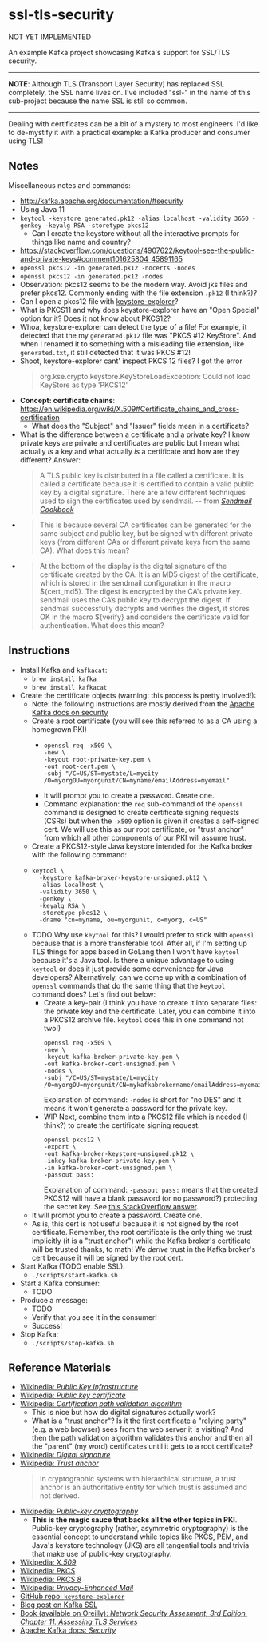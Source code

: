 # ssl-tls-security

NOT YET IMPLEMENTED

An example Kafka project showcasing Kafka's support for SSL/TLS security.

---
**NOTE**: Although TLS (Transport Layer Security) has replaced SSL completely, the SSL name lives on. I've included "ssl-"
in the name of this sub-project because the name SSL is still so common.

---

Dealing with certificates can be a bit of a mystery to most engineers. I'd like to de-mystify it with a practical example:
a Kafka producer and consumer using TLS!

## Notes

Miscellaneous notes and commands:

* http://kafka.apache.org/documentation/#security
* Using Java 11
* `keytool -keystore generated.pk12 -alias localhost -validity 3650 -genkey -keyalg RSA -storetype pkcs12`
  * Can I create the keystore without all the interactive prompts for things like name and country?
* https://stackoverflow.com/questions/4907622/keytool-see-the-public-and-private-keys#comment101625804_45891165
* `openssl pkcs12 -in generated.pk12 -nocerts -nodes`
* `openssl pkcs12 -in generated.pk12 -nodes`
* Observation: pkcs12 seems to be the modern way. Avoid jks files and prefer pkcs12. Commonly ending with the file extension
  `.pk12` (I think?)?  
* Can I open a pkcs12 file with [keystore-explorer](https://github.com/kaikramer/keystore-explorer)?
* What is PKCS11 and why does keystore-explorer have an "Open Special" option for it? Does it not know about PKCS12?
* Whoa, keystore-explorer can detect the type of a file! For example, it detected that the my `generated.pk12` file was
  "PKCS #12 KeyStore". And when I renamed it to something with a misleading file extension, like `generated.txt`, it
  still detected that it was PKCS #12!
* Shoot, keystore-explorer cant' inspect PKCS 12 files? I got the error
  > org.kse.crypto.keystore.KeyStoreLoadException: Could not load KeyStore as type 'PKCS12'
* **Concept: certificate chains**: <https://en.wikipedia.org/wiki/X.509#Certificate_chains_and_cross-certification> 
  * What does the "Subject" and "Issuer" fields mean in a certificate?
* What is the difference between a certificate and a private key? I know private keys are private and certificates are
  public but I mean what actually *is* a key and what actually *is* a certificate and how are they different?
  Answer:
  > A TLS public key is distributed in a file called a certificate. It is called a certificate because it is certified to
  > contain a valid public key by a digital signature. There are a few different techniques used to sign the certificates used by sendmail.
  -- from [*Sendmail Cookbook*](https://learning.oreilly.com/library/view/sendmail-cookbook/0596004710/ch08.html)
* > This is because several CA certificates can be generated for the same subject and public key, but be signed with different
  > private keys (from different CAs or different private keys from the same CA).
  What does this mean?
* > At the bottom of the display is the digital signature of the certificate created by the CA. It is an MD5 digest of the
  > certificate, which is stored in the sendmail configuration in the macro ${cert_md5}. The digest is encrypted by the CA’s
  > private key. sendmail uses the CA’s public key to decrypt the digest. If sendmail successfully decrypts and verifies
  > the digest, it stores OK in the macro ${verify} and considers the certificate valid for authentication.
  What does this mean?

## Instructions

* Install Kafka and `kafkacat`:
    * `brew install kafka`
    * `brew install kafkacat`
* Create the certificate objects (warning: this process is pretty involved!):
    * Note: the following instructions are mostly derived from the [Apache Kafka docs on security](http://kafka.apache.org/documentation/#security)
    * Create a root certificate (you will see this referred to as a CA using a homegrown PKI)
      * ```
        openssl req -x509 \
        -new \
        -keyout root-private-key.pem \
        -out root-cert.pem \
        -subj "/C=US/ST=mystate/L=mycity /O=myorgOU=myorgunit/CN=myname/emailAddress=myemail"
        ```
      * It will prompt you to create a password. Create one.        
      * Command explanation: the `req` sub-command of the `openssl` command is designed to create certificate signing
        requests (CSRs) but when the `-x509` option is given it creates a self-signed cert. We will use this as our root
        certificate, or "trust anchor" from which all other components of our PKI will assume trust.  
    * Create a PKCS12-style Java keystore intended for the Kafka broker with the following command:
    * ```
      keytool \
        -keystore kafka-broker-keystore-unsigned.pk12 \
        -alias localhost \
        -validity 3650 \
        -genkey \
        -keyalg RSA \
        -storetype pkcs12 \
        -dname "cn=myname, ou=myorgunit, o=myorg, c=US"
      ```
    * TODO Why use `keytool` for this? I would prefer to stick with `openssl` because that is a more transferable tool. After
      all, if I'm setting up TLS things for apps based in GoLang then I won't have `keytool` because it's a Java tool. Is
      there a unique advantage to using `keytool` or does it just provide some convenience for Java developers?
      Alternatively, can we come up with a combination of `openssl` commands that do the same thing that the `keytool`
      command does? Let's find out below:
      * Create a key-pair (I think you have to create it into separate files: the private key and the certificate. Later,
        you can combine it into a PKCS12 archive file. `keytool` does this in one command not two!)
        ```
        openssl req -x509 \
        -new \
        -keyout kafka-broker-private-key.pem \
        -out kafka-broker-cert-unsigned.pem \
        -nodes \
        -subj "/C=US/ST=mystate/L=mycity /O=myorgOU=myorgunit/CN=mykafkabrokername/emailAddress=myemail"                
        ```
        Explanation of command: `-nodes` is short for "no DES" and it means it won't generate a password for the private
        key.
      * WIP Next, combine them into a PKCS12 file which is needed (I think?) to create the certificate signing request.
        ```
        openssl pkcs12 \
        -export \
        -out kafka-broker-keystore-unsigned.pk12 \
        -inkey kafka-broker-private-key.pem \
        -in kafka-broker-cert-unsigned.pem \
        -passout pass:
        ```
        Explanation of command: `-passout pass:` means that the created PKCS12 will have a blank password (or no password?)
        protecting the secret key. See [this StackOverflow answer](https://stackoverflow.com/a/56552040).
    * It will prompt you to create a password. Create one.
    * As is, this cert is not useful because it is not signed by the root certificate. Remember, the root certificate is
      the only thing we trust implicitly (it is a "trust anchor") while the Kafka broker's certificate will be trusted
      thanks, to math! We *derive* trust in the Kafka broker's cert because it will be signed by the root cert. 
* Start Kafka (TODO enable SSL):
    * `./scripts/start-kafka.sh`
* Start a Kafka consumer:
    * TODO
* Produce a message:
    * TODO
    * Verify that you see it in the consumer!
    * Success!
* Stop Kafka:
    * `./scripts/stop-kafka.sh`

## Reference Materials

* [Wikipedia: *Public Key Infrastructure*](https://en.wikipedia.org/wiki/Public_key_infrastructure)
* [Wikipedia: *Public key certificate*](https://en.wikipedia.org/wiki/Public_key_certificate)
* [Wikipedia: *Certification path validation algorithm*](https://en.wikipedia.org/wiki/Certification_path_validation_algorithm)
  * This is nice but how do digital signatures actually work?
  * What is a "trust anchor"? Is it the first certificate a "relying party" (e.g. a web browser) sees from the web server
    it is visiting? And then the path validation algorithm validates this anchor and then all the "parent" (my word) certificates
    until it gets to a root certificate?
* [Wikipedia: *Digital signature*](https://en.wikipedia.org/wiki/Digital_signature)
* [Wikipedia: *Trust anchor*](https://en.wikipedia.org/wiki/Trust_anchor)
  > In cryptographic systems with hierarchical structure, a trust anchor is an authoritative entity for which trust is assumed and not derived.
* [Wikipedia: *Public-key cryptography*](https://en.wikipedia.org/wiki/Public-key_cryptography)
  * **This is the magic sauce that backs all the other topics in PKI**. Public-key cryptography (rather, asymmetric cryptography)
    is the essential concept to understand while topics like PKCS, PEM, and Java's keystore technology (JKS) are all tangential
    tools and trivia that make use of public-key cryptography. 
* [Wikipedia: *X.509*](https://en.wikipedia.org/wiki/X.509)
* [Wikipedia: *PKCS*](https://en.wikipedia.org/wiki/PKCS)
* [Wikipedia: *PKCS 8*](https://en.wikipedia.org/wiki/PKCS_8)
* [Wikipedia: *Privacy-Enhanced Mail*](https://en.wikipedia.org/wiki/Privacy-Enhanced_Mail)
* [GitHub repo: `keystore-explorer`](https://github.com/kaikramer/keystore-explorer)
* [Blog post on Kafka SSL](https://medium.com/analytics-vidhya/kafka-ssl-encryption-authentication-part-two-practical-example-for-implementing-ssl-in-kafka-d514f30fe782)
* [Book (available on Oreilly): *Network Security Assesment, 3rd Edition. Chapter 11. Assessing TLS Services*](https://learning.oreilly.com/library/view/network-security-assessment/9781491911044/ch11.html#assessing_tls_services)
* [Apache Kafka docs: *Security*](http://kafka.apache.org/documentation/#security)
